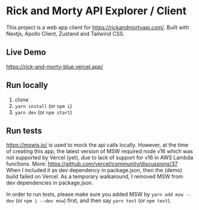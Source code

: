 # Rick and Morty API Explorer / Client
This project is a web app client for https://rickandmortyapi.com/.
Built with Nextjs, Apollo Client, Zustand and Tailwind CSS. 

## Live Demo
https://rick-and-morty-blue.vercel.app/

## Run locally
1. clone
1. `yarn install` (or `npm i`)
1. `yarn dev` (or `npm start`)

## Run tests
https://mswjs.io/ is used to mock the api calls locally. However, at the time of creating this app, the latest version of MSW required node v16 which was not supported by Vercel (yet), due to lack of support for v16 in AWS Lambda functions. More: https://github.com/vercel/community/discussions/37
When I included it as dev dependency in package.json, then the (demo) build failed on Vercel. As a temporary walkaround, I removed MSW from dev dependencies in package.json.

In order to run tests, please make sure you added MSW by `yarn add msw --dev` (or `npm i --dev msw`) first, and then say `yarn test` (or `npm test`).
